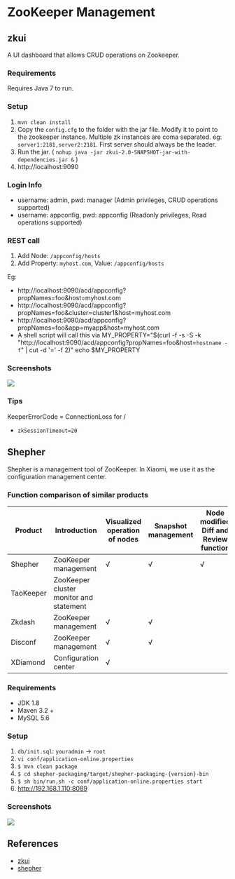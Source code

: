 # ZooKeeper Management

## zkui
A UI dashboard that allows CRUD operations on Zookeeper.

### Requirements
Requires Java 7 to run.

### Setup
1. `mvn clean install`
1. Copy the `config.cfg` to the folder with the jar file. Modify it to point to the zookeeper instance. Multiple zk instances are coma separated. eg: `server1:2181,server2:2181`. First server should always be the leader.
1. Run the jar. ( `nohup java -jar zkui-2.0-SNAPSHOT-jar-with-dependencies.jar &` )
1. http://localhost:9090

### Login Info
- username: admin, pwd: manager (Admin privileges, CRUD operations supported)
- username: appconfig, pwd: appconfig (Readonly privileges, Read operations supported)

### REST call
1. Add Node: `/appconfig/hosts`
1. Add Property: `myhost.com`, Value: `/appconfig/hosts`

Eg:
- http://localhost:9090/acd/appconfig?propNames=foo&host=myhost.com
- http://localhost:9090/acd/appconfig?propNames=foo&cluster=cluster1&host=myhost.com
- http://localhost:9090/acd/appconfig?propNames=foo&app=myapp&host=myhost.com
- A shell script will call this via MY_PROPERTY="$(curl -f -s -S -k "http://localhost:9090/acd/appconfig?propNames=foo&host=`hostname -f`" | cut -d '=' -f 2)" echo $MY_PROPERTY

### Screenshots
![](https://www.wailian.work/images/2019/10/18/zkuiDashboardConsole-min.png)

### Tips
KeeperErrorCode = ConnectionLoss for /
- `zkSessionTimeout=20`

## Shepher
Shepher is a management tool of ZooKeeper. In Xiaomi, we use it as the configuration management center.

### Function comparison of similar products

Product | Introduction | Visualized operation of nodes | Snapshot management | Node modified Diff and Review function | Node operated mail notification | CAS and LDAP log | Authority management | Cascade delete | System status monitor
---|---|---|---|---|---|---|---|---|---
Shepher | ZooKeeper management | √ | √ | √ | √ | √ | √ |   |  
TaoKeeper | ZooKeeper cluster monitor and statement |   |   |   |   |   |   |   | √
Zkdash | ZooKeeper management | √ | √ |   |   |   |   | √ |  
Disconf | ZooKeeper management | √ | √ |   | √ |   | √ | √ | √
XDiamond | Configuration center | √ |   |   |   | √ | √ |   | √

### Requirements
- JDK 1.8
- Maven 3.2 +
- MySQL 5.6

### Setup
1. `db/init.sql`: `youradmin` -> `root`
1. `vi conf/application-online.properties`
1. `$ mvn clean package`
1. `$ cd shepher-packaging/target/shepher-packaging-{version}-bin`
1. `$ sh bin/run.sh -c conf/application-online.properties start`
1. http://192.168.1.110:8089

### Screenshots
![](https://www.wailian.work/images/2019/10/18/ShepherHome-min.png)

## References
- [zkui](https://github.com/DeemOpen/zkui)
- [shepher](https://github.com/XiaoMi/shepher)